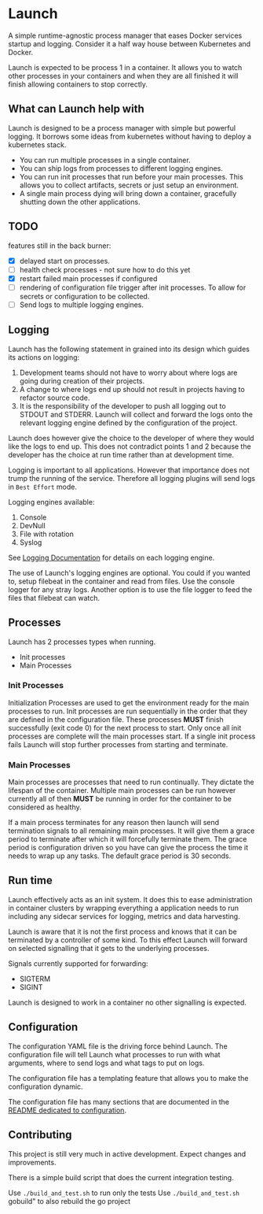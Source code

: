 # Launch

A simple runtime-agnostic process manager that eases Docker services startup and logging.
Consider it a half way house between Kubernetes and Docker.

Launch is expected to be process 1 in a container. It allows you to watch other processes in your containers and when they are all finished it will finish allowing containers to stop correctly.

## What can Launch help with

Launch is designed to be a process manager with simple but powerful logging. It borrows some ideas from kubernetes without having to deploy a kubernetes stack.

* You can run multiple processes in a single container.
* You can ship logs from processes to different logging engines.
* You can run init processes that run before your main processes. This allows you to collect artifacts, secrets or just setup an environment.
* A single main process dying will bring down a container, gracefully shutting down the other applications.

## TODO

features still in the back burner:

* [x] delayed start on processes.
* [ ] health check processes - not sure how to do this yet
* [x] restart failed main processes if configured
* [ ] rendering of configuration file trigger after init processes. To allow for secrets or configuration to be collected.
* [ ] Send logs to multiple logging engines.

## Logging

Launch has the following statement in grained into its design which guides its actions on logging:

1. Development teams should not have to worry about where logs are going during creation of their projects.
1. A change to where logs end up should not result in projects having to refactor source code.
1. It is the responsibility of the developer to push all logging out to STDOUT and STDERR. Launch will collect and forward the logs onto the relevant logging engine defined by the configuration of the project.

Launch does however give the choice to the developer of where they would like the logs to end up. This does not contradict points 1 and 2 because the developer has the choice at run time rather than at development time.

Logging is important to all applications. However that importance does not trump the running of the service. Therefore all logging plugins will send logs in `Best Effort` mode.

Logging engines available:

1. Console
1. DevNull
1. File with rotation
1. Syslog

See
[Logging Documentation](./READMEs/Logging.MD)
for details on each logging engine.

The use of Launch's logging engines are optional. You could if you wanted to, setup filebeat in the container and read from files.
Use the console logger for any stray logs.
Another option is to use the file logger to feed the files that filebeat can watch.

## Processes

Launch has 2 processes types when running.

* Init processes
* Main Processes

### Init Processes

Initialization Processes are used to get the environment ready for the main processes to run.
Init processes are run sequentially in the order that they are defined in the configuration file.
These processes **MUST** finish successfully (exit code 0) for the next process to start. Only once all init processes are complete will the main processes start. If a single init process fails Launch will stop further processes from starting and terminate.

### Main Processes

Main processes are processes that need to run continually. They dictate the lifespan of the container. Multiple main processes can be run however currently all of then **MUST** be running in order for the container to be considered as healthy.

If a main process terminates for any reason then launch will send termination signals to all remaining main processes. It will give them a grace period to terminate after which it will forcefully terminate them. The grace period is configuration driven so you have can give the process the time it needs to wrap up any tasks. The default grace period is 30 seconds.

## Run time

Launch effectively acts as an init system. It does this to ease administration in container clusters by wrapping everything a application needs to run including any sidecar services for logging, metrics and data harvesting.

Launch is aware that it is not the first process and knows that it can be terminated by a controller of some kind. To this effect Launch will forward on selected signalling that it gets to the underlying processes.

Signals currently supported for forwarding:

* SIGTERM
* SIGINT

Launch is designed to work in a container no other signalling is expected.

## Configuration

The configuration YAML file is the driving force behind Launch. The configuration file will tell Launch what processes to run with what arguments, where to send logs and what tags to put on logs.

The configuration file has a templating feature that allows you to make the configuration dynamic.

The configuration file has many sections that are documented in the
[README dedicated to configuration](./READMEs/ConfigurationFile.MD).

## Contributing

This project is still very much in active development. Expect changes and improvements.

There is a simple build script that does the current integration testing.

Use `./build_and_test.sh` to run only the tests
Use `./build_and_test.sh` gobuild" to also rebuild the go project
